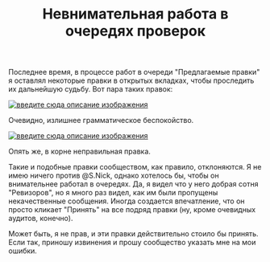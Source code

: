 ﻿---
title: "Невнимательная работа в очередях проверок"
se.owner.user_id: 559342
se.owner.display_name: "Глеб"
se.owner.link: "https://ru.meta.stackoverflow.com/users/559342/%d0%93%d0%bb%d0%b5%d0%b1"
se.link: "https://ru.meta.stackoverflow.com/questions/13179/%d0%9d%d0%b5%d0%b2%d0%bd%d0%b8%d0%bc%d0%b0%d1%82%d0%b5%d0%bb%d1%8c%d0%bd%d0%b0%d1%8f-%d1%80%d0%b0%d0%b1%d0%be%d1%82%d0%b0-%d0%b2-%d0%be%d1%87%d0%b5%d1%80%d0%b5%d0%b4%d1%8f%d1%85-%d0%bf%d1%80%d0%be%d0%b2%d0%b5%d1%80%d0%be%d0%ba"
se.question_id: 13179
se.post_type: question
---
<p>Последнее время, в процессе работ в очереди &quot;Предлагаемые правки&quot; я оставлял некоторые правки в открытых вкладках, чтобы проследить их дальнейшую судьбу. Вот пара таких правок:</p>
<p><a href="https://i.stack.imgur.com/nUbLQ.png" rel="nofollow noreferrer"><img src="https://i.stack.imgur.com/nUbLQ.png" alt="введите сюда описание изображения" /></a></p>
<p>Очевидно, излишнее грамматическое беспокойство.</p>
<p><a href="https://i.stack.imgur.com/U3FLC.png" rel="nofollow noreferrer"><img src="https://i.stack.imgur.com/U3FLC.png" alt="введите сюда описание изображения" /></a></p>
<p>Опять же, в корне неправильная правка.</p>
<p>Такие и подобные правки сообществом, как правило, отклоняются. Я не имею ничего против @S.Nick, однако хотелось бы, чтобы он внимательнее работал в очередях. Да, я видел что у него добрая сотня &quot;Ревизоров&quot;, но я много раз видел, как им были пропущены некачественные сообщения. Иногда создается впечатление, что он просто кликает &quot;Принять&quot; на все подряд правки (ну, кроме очевидных аудитов, конечно).</p>
<p>Может быть, я не прав, и эти правки действительно стоило бы принять. Если так, приношу извинения и прошу сообщество указать мне на мои ошибки.</p>
